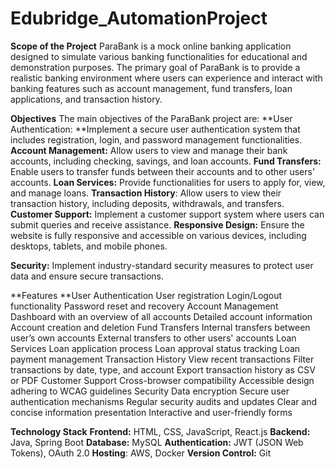 # Edubridge_AutomationProject
**Scope of the Project**
ParaBank is a mock online banking application designed to simulate various banking functionalities for educational and demonstration purposes. The primary goal of ParaBank is to provide a realistic banking environment where users can experience and interact with banking features such as account management, fund transfers, loan applications, and transaction history.

**Objectives**
The main objectives of the ParaBank project are:
**User Authentication: **Implement a secure user authentication system that includes registration, login, and password management functionalities.
**Account Management:** Allow users to view and manage their bank accounts, including checking, savings, and loan accounts.
**Fund Transfers:** Enable users to transfer funds between their accounts and to other users' accounts.
**Loan Services:** Provide functionalities for users to apply for, view, and manage loans.
**Transaction History**: Allow users to view their transaction history, including deposits, withdrawals, and transfers.
**Customer Support:** Implement a customer support system where users can submit queries and receive assistance.
**Responsive Design:** Ensure the website is fully responsive and accessible on various devices, including desktops, tablets, and mobile phones.

**Security:** 
Implement industry-standard security measures to protect user data and ensure secure transactions.

**Features
**User Authentication
User registration
Login/Logout functionality
Password reset and recovery
Account Management
Dashboard with an overview of all accounts
Detailed account information
Account creation and deletion
Fund Transfers
Internal transfers between user’s own accounts
External transfers to other users' accounts
Loan Services
Loan application process
Loan approval status tracking
Loan payment management
Transaction History
View recent transactions
Filter transactions by date, type, and account
Export transaction history as CSV or PDF
Customer Support
Cross-browser compatibility
Accessible design adhering to WCAG guidelines
Security
Data encryption
Secure user authentication mechanisms
Regular security audits and updates
Clear and concise information presentation
Interactive and user-friendly forms

**Technology Stack**
**Frontend:** HTML, CSS, JavaScript, React.js
**Backend:** Java, Spring Boot
**Database:** MySQL
**Authentication:** JWT (JSON Web Tokens), OAuth 2.0
**Hosting**: AWS, Docker
**Version Control:** Git
